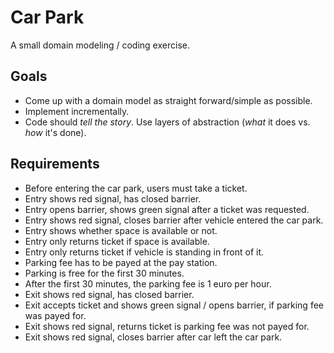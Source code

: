 
# Car Park

A small domain modeling / coding exercise.

## Goals

- Come up with a domain model as straight forward/simple as possible.
- Implement incrementally.
- Code should *tell the story*. 
  Use layers of abstraction (*what* it does vs. *how* it's done).

## Requirements

- Before entering the car park, users must take a ticket.
- Entry shows red signal, has closed barrier.
- Entry opens barrier, shows green signal after a ticket was requested.
- Entry shows red signal, closes barrier after vehicle entered the car park.
- Entry shows whether space is available or not.
- Entry only returns ticket if space is available.
- Entry only returns ticket if vehicle is standing in front of it.
- Parking fee has to be payed at the pay station.
- Parking is free for the first 30 minutes.
- After the first 30 minutes, the parking fee is 1 euro per hour.
- Exit shows red signal, has closed barrier.
- Exit accepts ticket and shows green signal / opens barrier, 
  if parking fee was payed for.
- Exit shows red signal, returns ticket is parking fee was not payed for.
- Exit shows red signal, closes barrier after car left the car park.

